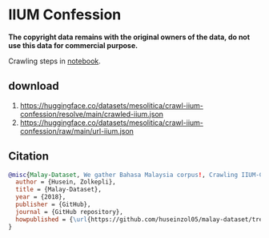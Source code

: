 # IIUM Confession

**The copyright data remains with the original owners of the data, do not use this data for commercial purpose.**

Crawling steps in [notebook](notebook).

## download

1. https://huggingface.co/datasets/mesolitica/crawl-iium-confession/resolve/main/crawled-iium.json
2. https://huggingface.co/datasets/mesolitica/crawl-iium-confession/raw/main/url-iium.json

## Citation

```bibtex
@misc{Malay-Dataset, We gather Bahasa Malaysia corpus!, Crawling IIUM-Confession,
  author = {Husein, Zolkepli},
  title = {Malay-Dataset},
  year = {2018},
  publisher = {GitHub},
  journal = {GitHub repository},
  howpublished = {\url{https://github.com/huseinzol05/malay-dataset/tree/master/crawl/iium-confession}}
}
```